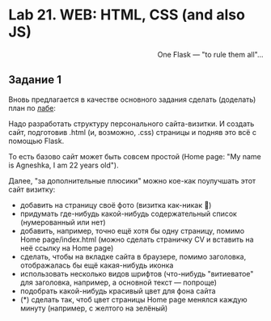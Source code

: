 # Lab 21. WEB: HTML, CSS (and also JS)

<div align="right">One Flask — "to rule them all"...</div>

## Задание 1

Вновь предлагается в качестве основного задания сделать (доделать) план по [лабе](http://cs.mipt.ru/advanced_python/lessons/lab21.html):

Надо разработать структуру персонального сайта-визитки.
И создать сайт, подготовив .html (и, возможно, .css) страницы и подняв это всё с помощью Flask.

То есть базово сайт может быть совсем простой (Home page: "My name is Agneshka, I am 22 years old").

Далее, "за дополнительные плюсики" можно кое-как поулучшать этот сайт визитку:
* добавить на страницу своё фото (визитка как-никак 🙂)
* придумать где-нибудь какой-нибудь содержательный список (нумерованный или нет)
* добавить, например, точно ещё хотя бы одну страницу, помимо Home page/index.html (можно сделать страничку CV и вставить на неё ссылку на Home page)
* сделать, чтобы на вкладке сайта в браузере, помимо заголовка, отображалась бы ещё какая-нибудь иконка
* использовать несколько видов шрифтов (что-нибудь "витиеватое" для заголовка, например, а основной текст — попроще)
* подобрать какой-нибудь красивый цвет для фона сайта
* (\*) сделать так, чтоб цвет страницы Home page менялся каждую минуту (например, с желтого на зелёный)
